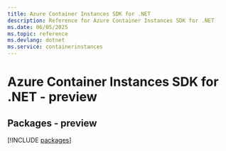 ```yaml
---
title: Azure Container Instances SDK for .NET
description: Reference for Azure Container Instances SDK for .NET
ms.date: 06/05/2025
ms.topic: reference
ms.devlang: dotnet
ms.service: containerinstances
---
```

# Azure Container Instances SDK for .NET - preview
## Packages - preview
[!INCLUDE [packages](container-instances-index.md)]